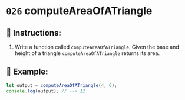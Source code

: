# `026` computeAreaOfATriangle

## 📝 Instructions:

1. Write a function called `computeAreaOfATriangle`. Given the base and height of a triangle `computeAreaOfATriangle` returns its area.

## 📎 Example:

```Javascript
let output = computeAreaOfATriangle(4, 6);
console.log(output); // --> 12
```
